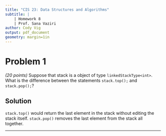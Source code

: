 ```yaml
---
title: "CIS 23: Data Structures and Algorithms"
subtitle: |
    | Homework 8 
    | Prof. Sana Vaziri
author: Cody Vig
output: pdf_document
geometry: margin=1in
---
```


# Problem 1

*(20 points)* Suppose that stack is a object of type `linkedStackType<int>`. What is the difference between the statements `stack.top();` and `stack.pop();`?

## Solution

`stack.top()` would return the last element in the stack without editing the stack itself. `stack.pop()` removes the last element from the stack all together.

---
